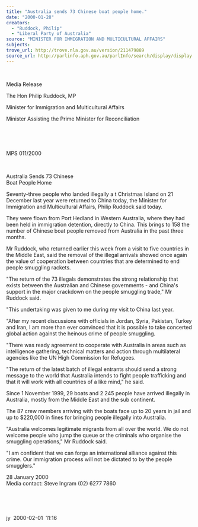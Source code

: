 ```yaml
---
title: "Australia sends 73 Chinese boat people home."
date: "2000-01-28"
creators:
  - "Ruddock, Philip"
  - "Liberal Party of Australia"
source: "MINISTER FOR IMMIGRATION AND MULTICULTURAL AFFAIRS"
subjects:
trove_url: http://trove.nla.gov.au/version/211479889
source_url: http://parlinfo.aph.gov.au/parlInfo/search/display/display.w3p;query=Id%3A%22media/pressrel/L2Q06%22
---
```


   

  

  Media Release

  The Hon Philip Ruddock, MP

  Minister for Immigration and Multicultural Affairs

  Minister Assisting the Prime Minister for Reconciliation

  

  

  MPS 011/2000 

  

  Australia 
Sends 73 Chinese   
Boat People Home

  Seventy-three people who landed 
illegally a  t Christmas Island on 21 December last year were 
returned to China today, the Minister for Immigration and Multicultural 
Affairs, Philip Ruddock said today. 

  They were flown from Port Hedland in Western Australia, 
where they had been held in immigration detention, directly to China. 
This brings to 158 the number of Chinese boat people removed from Australia 
in the past three months. 

  Mr Ruddock, who returned earlier this week from a 
visit to five countries in the Middle East, said the removal of the 
illegal arrivals showed once again the value of cooperation between 
countries that are determined to end people smuggling rackets. 

  "The return of the 73 illegals demonstrates 
the strong relationship that exists between the Australian and Chinese 
governments - and China's support in the major crackdown on the people 
smuggling trade," Mr Ruddock said. 

  "This undertaking was given to me during my 
visit to China last year. 

  "After my recent discussions with officials 
in Jordan, Syria, Pakistan, Turkey and Iran, I am more than ever convinced 
that it is possible to take concerted global action against the heinous 
crime of people smuggling. 

  "There was ready agreement to cooperate with 
Australia in areas such as intelligence gathering, technical matters 
and action through multilateral agencies like the UN High Commission 
for Refugees. 

  "The return of the latest batch of illegal entrants 
should send a strong message to the world that Australia intends to 
fight people trafficking and that it will work with all countries of 
a like mind," he said. 

  Since 1 November 1999, 29 boats and 2 245 people 
have arrived illegally in Australia, mostly from the Middle East and 
the sub continent. 

  The 87 crew members arriving with the boats face 
up to 20 years in jail and up to $220,000 in fines for bringing people 
illegally into Australia. 

  "Australia welcomes legitimate migrants from 
all over the world. We do not welcome people who jump the queue or the 
criminals who organise the smuggling operations," Mr Ruddock said. 

  "I am confident that we can forge an international 
alliance against this crime. Our immigration process will not be dictated 
to by the people smugglers." 

  28 January 2000   
Media contact: Steve Ingram (02) 6277 7860  

  

  

  jy  2000-02-01  11:16

